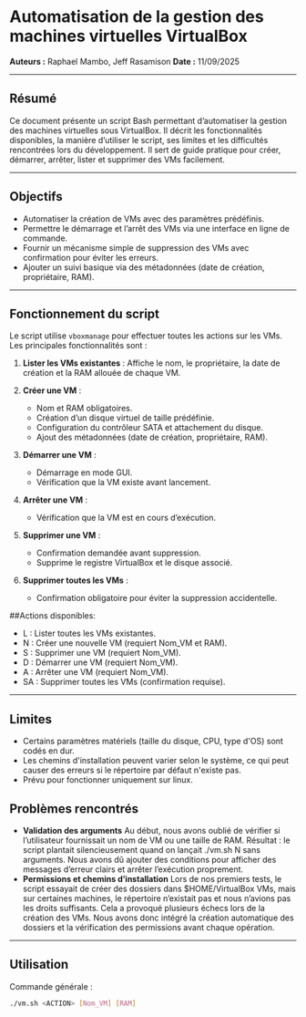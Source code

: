 # Automatisation de la gestion des machines virtuelles VirtualBox

**Auteurs :** Raphael Mambo, Jeff Rasamison 
**Date :** 11/09/2025 

---

## Résumé
Ce document présente un script Bash permettant d’automatiser la gestion des machines virtuelles sous VirtualBox. Il décrit les fonctionnalités disponibles, la manière d’utiliser le script, ses limites et les difficultés rencontrées lors du développement. Il sert de guide pratique pour créer, démarrer, arrêter, lister et supprimer des VMs facilement.

---

## Objectifs
- Automatiser la création de VMs avec des paramètres prédéfinis.
- Permettre le démarrage et l’arrêt des VMs via une interface en ligne de commande.
- Fournir un mécanisme simple de suppression des VMs avec confirmation pour éviter les erreurs.
- Ajouter un suivi basique via des métadonnées (date de création, propriétaire, RAM).

---

## Fonctionnement du script
Le script utilise `vboxmanage` pour effectuer toutes les actions sur les VMs. Les principales fonctionnalités sont :

1. **Lister les VMs existantes** :
   Affiche le nom, le propriétaire, la date de création et la RAM allouée de chaque VM.

2. **Créer une VM** :
   - Nom et RAM obligatoires.
   - Création d’un disque virtuel de taille prédéfinie.
   - Configuration du contrôleur SATA et attachement du disque.
   - Ajout des métadonnées (date de création, propriétaire, RAM).

3. **Démarrer une VM** :
   - Démarrage en mode GUI.
   - Vérification que la VM existe avant lancement.

4. **Arrêter une VM** :
   - Vérification que la VM est en cours d’exécution.

5. **Supprimer une VM** :
   - Confirmation demandée avant suppression.
   - Supprime le registre VirtualBox et le disque associé.

6. **Supprimer toutes les VMs** :
   - Confirmation obligatoire pour éviter la suppression accidentelle.

##Actions disponibles:
   - L : Lister toutes les VMs existantes.
   - N : Créer une nouvelle VM (requiert Nom_VM et RAM).
   - S : Supprimer une VM (requiert Nom_VM).
   - D : Démarrer une VM (requiert Nom_VM).
   - A : Arrêter une VM (requiert Nom_VM).
   - SA : Supprimer toutes les VMs (confirmation requise).

---

## Limites
   - Certains paramètres matériels (taille du disque, CPU, type d'OS) sont codés en dur.
   - Les chemins d'installation peuvent varier selon le système, ce qui peut causer des erreurs si le répertoire par défaut n'existe pas.
   - Prévu pour fonctionner uniquement sur linux.

## Problèmes rencontrés
   - **Validation des arguments**
	Au début, nous avons oublié de vérifier si l’utilisateur fournissait un nom de VM ou une taille de RAM. Résultat : le script plantait silencieusement quand on lançait ./vm.sh N sans arguments. Nous avons dû ajouter des conditions pour afficher des messages d’erreur clairs et arrêter l’exécution proprement.
   - **Permissions et chemins d’installation**
	Lors de nos premiers tests, le script essayait de créer des dossiers dans $HOME/VirtualBox VMs, mais sur certaines machines, le répertoire n’existait pas et nous n’avions pas les droits suffisants. Cela a provoqué plusieurs échecs lors de la création des VMs. Nous avons donc intégré la création automatique des dossiers et la vérification des permissions avant chaque opération.

---

## Utilisation

Commande générale : 

```bash
./vm.sh <ACTION> [Nom_VM] [RAM]

